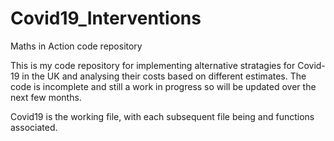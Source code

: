 # Covid19_Interventions
Maths in Action code repository

This is my code repository for implementing alternative stratagies for Covid-19 in the UK and analysing their costs based on different estimates. The code is incomplete and still a work in progress so will be updated over the next few months.

Covid19 is the working file, with each subsequent file being and functions associated.
